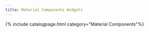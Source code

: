 ```yaml
---
title: Material Components Widgets
---
```

{% include catalogpage.html category="Material Components"%}
